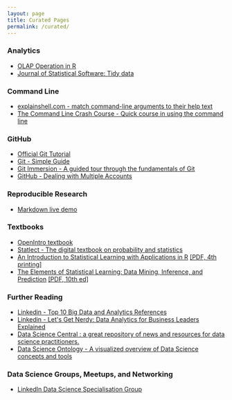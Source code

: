 ```yaml
---
layout: page
title: Curated Pages
permalink: /curated/
---
```


### Analytics

- [OLAP Operation in R](http://architects.dzone.com/articles/olap-operation-r)
- [Journal of Statistical Software: Tidy data](http://www.jstatsoft.org/v59/i10/paper)

### Command Line

- [explainshell.com - match command-line arguments to their help text](http://explainshell.com/)
- [The Command Line Crash Course - Quick course in using the command line](http://cli.learncodethehardway.org/book/)

### GitHub

- [Official Git Tutorial](http://git-scm.com/docs/gittutorial)
- [Git - Simple Guide](http://rogerdudler.github.io/git-guide/)
- [Git Immersion - A guided tour through the fundamentals of Git](http://gitimmersion.com/)
- [GitHub - Dealing with Multiple Accounts](http://hmkcode.com/git-tutorial/how-to-deal-with-multiple-github-accounts-on-one-computer/)

### Reproducible Research
- [Markdown live demo](http://markdown-here.com/livedemo.html)

### Textbooks
- [OpenIntro textbook](https://www.openintro.org/stat/textbook.php)
- [Statlect - The digital textbook on probability and statistics](http://www.statlect.com/)
- [An Introduction to Statistical Learning with Applications in R](http://www-bcf.usc.edu/~gareth/ISL/) [[PDF, 4th printing]](http://www-bcf.usc.edu/~gareth/ISL/ISLR%20Fourth%20Printing.pdf)
- [The Elements of Statistical Learning: Data Mining, Inference, and Prediction](http://statweb.stanford.edu/~tibs/ElemStatLearn/) [[PDF, 10th ed]](http://statweb.stanford.edu/~tibs/ElemStatLearn/printings/ESLII_print10.pdf)

### Further Reading

- [Linkedin - Top 10 Big Data and Analytics References](https://www.linkedin.com/pulse/article/20140810194033-111366377-top-10-big-data-and-analytics-references)
- [Linkedin - Let's Get Nerdy: Data Analytics for Business Leaders Explained](https://www.linkedin.com/pulse/article/20140918162814-111366377-let-s-get-nerdy-data-analytics-for-business-leaders-explained)
- [Data Science Central : a great repository of news and resources for data science practitioners.](http://www.datasciencecentral.com)
- [Data Science Ontology - A visualized overview of Data Science concepts and tools](http://datascienceontology.com/)

### Data Science Groups, Meetups, and Networking

- [LinkedIn Data Science Specialisation Group](https://www.linkedin.com/groups/Coursera-Specialization-Data-Science-7495000?home=&gid=7495000&trk=anet_ug_hm&goback=%2Egmp_7495000)